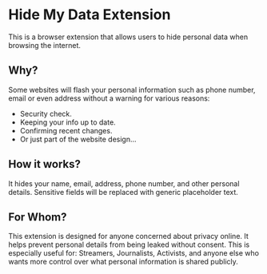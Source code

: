 # Hide My Data Extension

This is a browser extension that allows users to hide personal data when browsing the internet.

## Why?

Some websites will flash your personal information such as phone number, email or even address without a warning for various reasons:

-   Security check.
-   Keeping your info up to date.
-   Confirming recent changes.
-   Or just part of the website design...

## How it works?

It hides your name, email, address, phone number, and other personal details. Sensitive fields will be replaced with generic placeholder text.

## For Whom?

This extension is designed for anyone concerned about privacy online. It helps prevent personal details from being leaked without consent. This is especially useful for: Streamers, Journalists, Activists, and anyone else who wants more control over what personal information is shared publicly.
